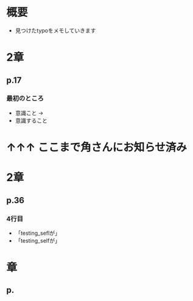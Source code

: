 # 概要
* 見つけたtypoをメモしていきます


# 2章
## p.17
### 最初のところ
* 意識こと ->
* 意識すること

# ↑↑↑ ここまで角さんにお知らせ済み

# 2章
## p.36
### 4行目
 * 「testing_seflが」
 * 「testing_selfが」

# 章
## p.
### 
